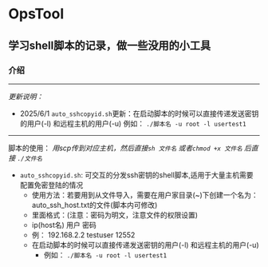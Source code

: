 # OpsTool
学习shell脚本的记录，做一些没用的小工具
---
### 介绍
---
*更新说明：*
- 2025/6/1 `auto_sshcopyid.sh`更新：在启动脚本的时候可以直接传递发送密钥的用户(-l) 和远程主机的用户(-u) 例如： `./脚本名 -u root -l usertest1`
---
脚本的使用： 
*用scp传到对应主机，然后直接`sh 文件名` 或者`chmod +x 文件名` 后直接 `./文件名`*
- `auto_sshcopyid.sh`: 可交互的分发ssh密钥的shell脚本,适用于大量主机需要配置免密登陆的情况
    - 使用方法：若要用到从文件导入，需要在用户家目录(~)下创建一个名为：auto_ssh_host.txt的文件(脚本内可修改)
    - 里面格式：(注意：密码为明文，注意文件的权限设置)
    - ip(host名) 用户 密码
    - 例： 192.168.2.2 testuser 12552
    - 在启动脚本的时候可以直接传递发送密钥的用户(-l) 和远程主机的用户(-u)
        - 例如： `./脚本名 -u root -l usertest1`
  
